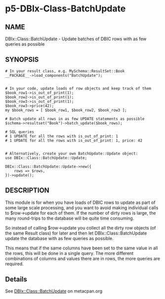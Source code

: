 p5-DBIx-Class-BatchUpdate
============================

## NAME

DBIx::Class::BatchUpdate - Update batches of DBIC rows with as few
queries as possible

## SYNOPSIS

    # In your result class, e.g. MySchema::ResultSet::Book
    __PACKAGE__->load_components("BatchUpdate");


    # In your code, update loads of row objects and keep track of them
    $book_row1->is_out_of_print(1);
    $book_row2->is_out_of_print(1);
    $book_row3->is_out_of_print(1);
    $book_row3->price(42);
    my $book_rows = [ $book_row1, $book_row2, $book_row3 ];

    # Batch update all rows in as few UPDATE statements as possible
    $schema->resultset("Book")->batch_update($book_rows);

    # SQL queries
    # 1 UPDATE for all the rows with is_out_of_print: 1
    # 1 UPDATE for all the rows with is_out_of_print: 1, price: 42


    # Alternatively, create your own BatchUpdate::Update object:
    use DBIx::Class::BatchUpdate::Update;

    DBIx::Class::BatchUpdate::Update->new({
        rows => $rows,
    })->update();

## DESCRIPTION

This module is for when you have loads of DBIC rows to update as part of
some large scale processing, and you want to avoid making individual
calls to $row->update for each of them. If the number of dirty rows is
large, the many round-trips to the database will be quite time
consuming.

So instead of calling $row->update you collect all the dirty row objects
(of the same Result class) for later and then let
DBIx::Class::BatchUpdate update the database with as few queries as
possible.

This means that if the same columns have been set to the same value in
all the rows, this will be done in a single query. The more different
combinations of columns and values there are in rows, the more queries
are required.


## Details

See [DBIx::Class::BatchUpdate](https://metacpan.org/pod/DBIx::Class::BatchUpdate) on metacpan.org

